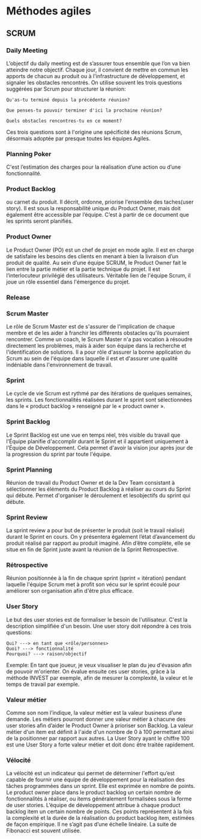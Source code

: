 # Méthodes agiles
## SCRUM

### Daily Meeting

L’objectif du daily meeting est de s’assurer tous ensemble que l’on va bien atteindre notre objectif. Chaque jour, il convient de mettre en commun les apports de chacun au produit ou à l'infrastructure de développement, et signaler les obstacles rencontrés. On utilise souvent les trois questions suggérées par Scrum pour structurer la réunion: 

    Qu'as-tu terminé depuis la précédente réunion?

    Que penses-tu pouvoir terminer d'ici la prochaine réunion?

    Quels obstacles rencontres-tu en ce moment?

Ces trois questions sont à l'origine une spécificité des réunions Scrum, désormais adoptée par presque toutes les équipes Agiles.

### Planning Poker

C'est l’estimation des charges pour la réalisation d’une action ou d’une fonctionnalité.

### Product Backlog
ou carnet du produit.
Il décrit, ordonne, priorise l'ensemble des taches(user story).
Il est sous la responsabilité unique du Product Owner, mais doit également être accessible par l’équipe. 
C’est à partir de ce document que les sprints seront planifiés.

### Product Owner
Le Product Owner (PO) est un chef de projet en mode agile. Il est en charge de satisfaire les besoins des clients en menant à bien la livraison d’un produit de qualité.
Au sein d’une équipe SCRUM, le Product Owner fait le lien entre la partie métier et la partie technique du projet. Il est l’interlocuteur privilégié des utilisateurs.
Véritable lien de l'équipe Scrum, il joue un rôle essentiel dans l'émergence du projet.

### Release

### Scrum Master
Le rôle de Scrum Master est de s'assurer de l'implication de chaque membre et de les aider à franchir les différents obstacles qu'ils pourraient rencontrer. 
Comme un coach, le Scrum Master n'a pas vocation à résoudre directement les problèmes, mais à aider son équipe dans la recherche et l'identification de solutions.
Il a pour rôle d'assurer la bonne application du Scrum au sein de l'équipe dans laquelle il est et d'assurer une qualité indéniable dans l'environnement de travail.

### Sprint
Le cycle de vie Scrum est rythmé par des itérations de quelques semaines, les sprints.
Les fonctionnalités réalisées durant le sprint sont sélectionnées dans le « product backlog » renseigné par le « product owner ».

### Sprint Backlog
Le Sprint Backlog est une vue en temps réel, très visible du travail que l'Équipe planifie d'accomplir durant le Sprint et il appartient uniquement à l'Équipe de Développement. 
Cela permet d'avoir la vision jour après jour de la progression du sprint par toute l'équipe.

### Sprint Planning
Réunion de travail du Product Owner et de la Dev Team consistant à sélectionner les éléments du Product Backlog à réaliser au cours du Sprint qui débute. 
Permet d'organiser le déroulement et lesobjectifs du sprint qui débute.

### Sprint Review
La sprint review a pour but de présenter le produit (soit le travail réalisé) durant le Sprint en cours. 
On y présentera également l’état d’avancement du produit réalisé par rapport au produit imaginé.
Afin d’être complète, elle se situe en fin de Sprint juste avant la réunion de la Sprint Retrospective.

### Rétrospective
Réunion positionnée à la fin de chaque sprint (sprint = itération) pendant laquelle l'équipe Scrum met à profit son vécu sur le sprint écoulé pour améliorer son organisation afin d'être plus efficace.

### User Story
Le but des user stories est de formaliser le besoin de l'utilisateur. C'est la description simplifiée d'un besoin.
Une user story doit répondre à ces trois questions:
```
Qui? ---> en tant que <rôle/personnes>
Quoi? ---> fonctionnalité
Pourquoi? ---> raison/objectif
 ```
Exemple: En tant que joueur, je veux visualiser le plan du jeu d'évasion afin de pouvoir m'orienter.
On évalue ensuite ces user stories, grâce à la méthode INVEST par exemple, afin de mesurer la complexité, la valeur et le temps de travail par exemple.


### Valeur métier
Comme son nom l’indique, la valeur métier est la valeur business d’une demande. Les métiers pourront donner une valeur métier à chacune des user stories afin d’aider le Product Owner à prioriser son Backlog.
La valeur métier d'un item est définit à l'aide d'un nombre de 0 à 100 permettant ainsi de la positionner par rapport aux autres. La User Story ayant le chiffre 100 est une User Story a forte valeur métier et doit donc être traitée rapidement.

### Vélocité
La vélocité est un indicateur qui permet de déterminer l'effort qu’est capable de fournir une équipe de développement pour la réalisation des tâches programmées dans un sprint. 
Elle est exprimée en nombre de points.
Le product owner place dans le product backlog un certain nombre de fonctionnalités à réaliser, ou items généralement formalisées sous la forme de user stories. 
L’équipe de développement attribue à chaque product backlog item un certain nombre de points. Ces points représentent à la fois la complexité et la durée de la réalisation du product backlog item, estimées de façon empirique. 
Il ne s’agit pas d’une échelle linéaire. La suite de Fibonacci est souvent utilisée.
